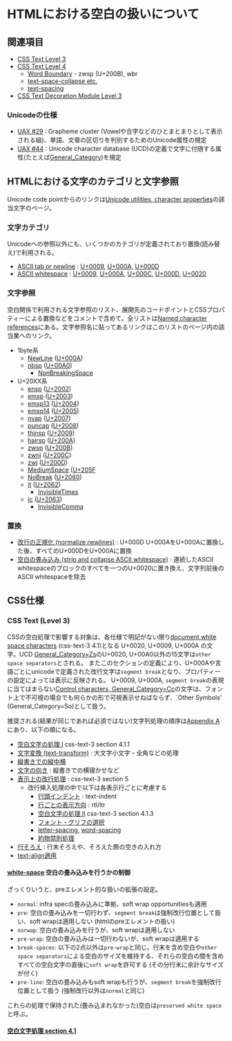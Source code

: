 # HTMLにおける空白の扱いについて

## 関連項目

* [CSS Text Level 3](https://www.w3.org/TR/css-text-3/)
* [CSS Text Level 4](https://www.w3.org/TR/css-text-4/)
  * [Word Boundary](https://www.w3.org/TR/css-text-4/#word-boundaries) - zwsp (U+200B), wbr
  * [text-space-collapse etc.](https://www.w3.org/TR/css-text-4/#white-space-collapsing)
  * [text-spacing](https://www.w3.org/TR/css-text-4/#text-spacing-property)
* [CSS Text Decoration Module Level 3](https://www.w3.org/TR/css-text-decor-3/)

### Unicodeの仕様

* [UAX #29](http://www.unicode.org/reports/tr29/) : Grapheme cluster (Vowelや合字などのひとまとまりとして表示される組)、単語、文章の区切りを判別するためのUnicode属性の規定
* [UAX #44](https://www.unicode.org/reports/tr44/tr44-24.html) : Unicode character database (UCD)の定義で文字に付随する属性(たとえば[General_Category](https://www.unicode.org/reports/tr44/tr44-24.html#GC_Values_Table))を規定

## HTMLにおける文字のカテゴリと文字参照

Unicode code pointからのリンクは[Unicode utilities, character properties](https://unicode.org/cldr/utility/character.jsp)の該当文字のページ。

### 文字カテゴリ

Unicodeへの参照以外にも、いくつかのカテゴリが定義されており置換(読み替え)で利用される。

* [ASCII tab or newline](https://infra.spec.whatwg.org/#ascii-tab-or-newline) : [U+0009](https://unicode.org/cldr/utility/character.jsp?a=0009), [U+000A](https://unicode.org/cldr/utility/character.jsp?a=000A), [U+000D](https://unicode.org/cldr/utility/character.jsp?a=000D)
* [ASCII whitespace](https://infra.spec.whatwg.org/#ascii-whitespace) :  [U+0009](https://unicode.org/cldr/utility/character.jsp?a=0009), [U+000A](https://unicode.org/cldr/utility/character.jsp?a=000A), [U+000C](https://unicode.org/cldr/utility/character.jsp?a=000C), [U+000D](https://unicode.org/cldr/utility/character.jsp?a=000D), [U+0020](https://unicode.org/cldr/utility/character.jsp?a=0020)

### 文字参照

空白関係で利用される文字参照のリスト、展開先のコードポイントとCSSプロパティーによる置換などをコメントで含めて。全リストは[Named character references](https://html.spec.whatwg.org/multipage/named-characters.html#entity-nbsp)にある。文字参照名に貼ってあるリンクはこのリストのページ内の該当業へのリンク。

* 1byte系
  * [NewLine](https://html.spec.whatwg.org/multipage/named-characters.html#entity-NewLine) ([U+000A](https://unicode.org/cldr/utility/character.jsp?a=000A))
  * [nbsp](https://html.spec.whatwg.org/multipage/named-characters.html#entity-nbsp) ([U+00A0](https://unicode.org/cldr/utility/character.jsp?a=00A0))
    * [NonBreakingSpace](https://html.spec.whatwg.org/multipage/named-characters.html#entity-NonBreakingSpace)
* U+20XX系
  * [ensp](https://html.spec.whatwg.org/multipage/named-characters.html#entity-ensp) ([U+2002](https://unicode.org/cldr/utility/character.jsp?a=2002))
  * [emsp](https://html.spec.whatwg.org/multipage/named-characters.html#entity-emsp) ([U+2003](https://unicode.org/cldr/utility/character.jsp?a=2003))
  * [emsp13](https://html.spec.whatwg.org/multipage/named-characters.html#entity-emsp13) ([U+2004](https://unicode.org/cldr/utility/character.jsp?a=2004))
  * [emsp14](https://html.spec.whatwg.org/multipage/named-characters.html#entity-emsp14) ([U+2005](https://unicode.org/cldr/utility/character.jsp?a=2005))
  * [nvap](https://html.spec.whatwg.org/multipage/named-characters.html#entity-nvap) ([U+2007](https://unicode.org/cldr/utility/character.jsp?a=2007))
  * [puncap](https://html.spec.whatwg.org/multipage/named-characters.html#entity-puncap) ([U+2008](https://unicode.org/cldr/utility/character.jsp?a=2008))
  * [thinsp](https://html.spec.whatwg.org/multipage/named-characters.html#entity-thinsp) ([U+2009](https://unicode.org/cldr/utility/character.jsp?a=2009))
  * [hairsp](https://html.spec.whatwg.org/multipage/named-characters.html#entity-hairsp) ([U+200A](https://unicode.org/cldr/utility/character.jsp?a=200A))
  * [zwsp](https://html.spec.whatwg.org/multipage/named-characters.html#entity-ZeroWidthSpace) ([U+200B](https://unicode.org/cldr/utility/character.jsp?a=200B))
  * [zwnj](https://html.spec.whatwg.org/multipage/named-characters.html#entity-zwnj) ([U+200C](https://unicode.org/cldr/utility/character.jsp?a=200C))
  * [zwj](https://html.spec.whatwg.org/multipage/named-characters.html#entity-zwj) ([U+200D](https://unicode.org/cldr/utility/character.jsp?a=200D))
  * [MediumSpace](https://html.spec.whatwg.org/multipage/named-characters.html#entity-MediumSpace) ([U+205F](https://unicode.org/cldr/utility/character.jsp?a=205F)
  * [NoBreak](https://html.spec.whatwg.org/multipage/named-characters.html#entity-NoBreak) ([U+2060](https://unicode.org/cldr/utility/character.jsp?a=2060))
  * [it](https://html.spec.whatwg.org/multipage/named-characters.html#entity-it) ([U+2062](https://unicode.org/cldr/utility/character.jsp?a=2062))
    * [InvisibleTimes](https://html.spec.whatwg.org/multipage/named-characters.html#entity-InvisibleTimes)
  * [ic](https://html.spec.whatwg.org/multipage/named-characters.html#entity-ic) ([U+2063](https://unicode.org/cldr/utility/character.jsp?a=2063))
    * [InvisibleComma](https://html.spec.whatwg.org/multipage/named-characters.html#entity-InvisibleComma)

### 置換

* [改行の正規化 (normalize newlines)](https://infra.spec.whatwg.org/#normalize-newlines) : U+000D U+000AをU+000Aに置換した後、すべてのU+000DをU+000Aに置換
* [空白の畳み込み (strip and collapse ASCII whitespace)](https://infra.spec.whatwg.org/#strip-and-collapse-ascii-whitespace) : 連続したASCII whitespaceのブロックのすべてを一つのU+0020に置き換え、文字列前後のASCII whitespaceを除去

## CSS仕様

### CSS Text (Level 3)

CSSの空白処理で影響する対象は、各仕様で明記がない限り[document white space characters](https://www.w3.org/TR/css-text-3/#white-space-rules) (css-text-3 4.1)となる U+0020, U+0009, U+000A の文字。UCD [General_Category=Zs](https://unicode.org/cldr/utility/list-unicodeset.jsp?a=%5B%3AGeneral_Category%3DZs%3A%5D&g=&i=)のU+0020, U+00A0以外の15文字は`other space separators`とされる。
またこのセクションの定義により、U+000Aや言語ごとにunicodeで定義された改行文字は`segment break`となり、プロパティーの設定によっては表示に反映される。
U+0009, U+000A, `segment break`の表現に当てはまらない[Control characters, General_Category=Cc](https://unicode.org/cldr/utility/list-unicodeset.jsp?a=%5B%3AGeneral_Category%3DCc%3A%5D&g=&i=)の文字は、フォント上で不可視の場合でも何らかの形で可視表示せねばならず、`Other Symbols' (General_Category=So)として扱う。

推奨される(結果が同じであれば必須ではない)文字列処理の順序は[Appendix A](https://www.w3.org/TR/css-text-3/#order)にあり、以下の順になる。

* [空白文字の処理 I](https://www.w3.org/TR/css-text-3/#white-space-phase-1) css-text-3 section 4.1.1
* [文字変換 (text-transform)](https://www.w3.org/TR/css-text-3/#transforming) : 大文字小文字・全角などの処理
* [縦書きでの縦中横](https://www.w3.org/TR/css-writing-modes-3/#text-combine-horizontal)
* [文字の向き](https://www.w3.org/TR/css-writing-modes-3/#text-orientation) : 縦書きでの横寝かせなど
* [表示上の改行処理](https://www.w3.org/TR/css-text-3/#wrapping) : css-text-3 section 5
  * 改行挿入処理の中で以下は各表示行ごとに考慮する
    * [行頭インデント](https://www.w3.org/TR/css-text-3/#text-indent-property) : text-indent
    * [行ごとの表示方向](https://www.w3.org/TR/css-writing-modes-3/#text-direction) : rtl/ltr
    * [空白文字の処理 II](https://www.w3.org/TR/css-text-3/#white-space-phase-2) css-text-3 section 4.1.3
    * [フォント・グリフの選択](https://www.w3.org/TR/css-fonts-3/)
    * [letter-spacing](https://www.w3.org/TR/css-text-3/#propdef-letter-spacing), [word-spacing](https://www.w3.org/TR/css-text-3/#propdef-word-spacing)
    * [約物禁則処理](https://www.w3.org/TR/css-text-3/#hanging-punctuation-property)
* [行そろえ](https://www.w3.org/TR/css-text-3/#justification) : 行末そろえや、そろえた際の空きの入れ方
* [text-align適用](https://www.w3.org/TR/css-text-3/#text-align-property)

#### [white-space](https://drafts.csswg.org/css-text-3/#white-space-property) 空白の畳み込みを行うかの制御

ざっくりいうと、preエレメント的な扱いの拡張の設定。

* `normal`: infra specの畳み込みに準拠、soft wrap opportunitiesも適用
* `pre`: 空白の畳み込みを一切行わず、`segment break`は強制改行位置として扱い、soft wrapは適用しない (htmlのpreエレメントの扱い)
* `norwap`: 空白の畳み込みを行うが、soft wrapは適用しない
* `pre-wrap`: 空白の畳み込みは一切行わないが、soft wrapは適用する
* `break-spaces`: 以下の2点以外は`pre-wrap`と同じ。行末を含め空白や`other space separators`による空白のサイズを維持する、それらの空白の間を含めすべての空白文字の直後に`soft wrap`を許可する (その分行末に余計なサイズが付く)
* `pre-line`: 空白の畳み込みもsoft wrapも行うが、`segment break`を強制改行位置として扱う (強制改行以外は`normal`と同じ)

これらの処理で保持された(畳み込まれなかった)空白は`preserved white space`と呼ぶ。

#### [空白文字処理 section 4.1](https://drafts.csswg.org/css-text-3/#white-space-rules)



